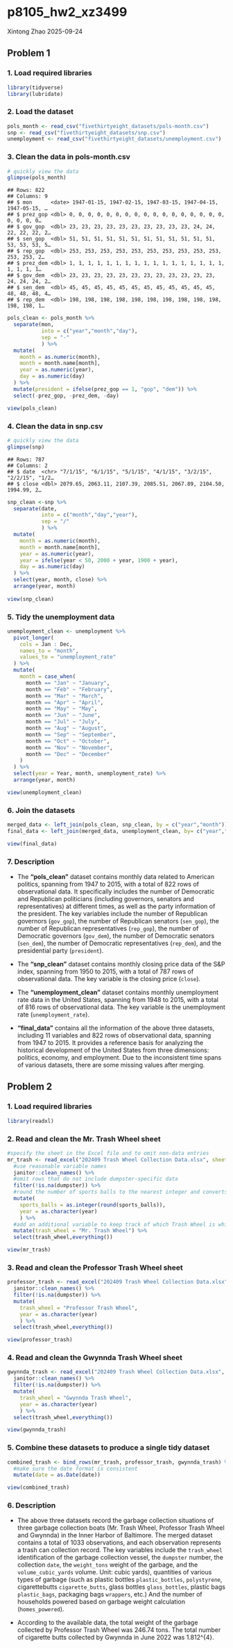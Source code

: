 p8105_hw2_xz3499
================
Xintong Zhao
2025-09-24

## Problem 1

### 1. Load required libraries

``` r
library(tidyverse)
library(lubridate)
```

### 2. Load the dataset

``` r
pols_month <- read_csv("fivethirtyeight_datasets/pols-month.csv")
snp <- read_csv("fivethirtyeight_datasets/snp.csv")
unemployment <- read_csv("fivethirtyeight_datasets/unemployment.csv")
```

### 3. Clean the data in pols-month.csv

``` r
# quickly view the data
glimpse(pols_month)
```

    ## Rows: 822
    ## Columns: 9
    ## $ mon      <date> 1947-01-15, 1947-02-15, 1947-03-15, 1947-04-15, 1947-05-15, …
    ## $ prez_gop <dbl> 0, 0, 0, 0, 0, 0, 0, 0, 0, 0, 0, 0, 0, 0, 0, 0, 0, 0, 0, 0, 0…
    ## $ gov_gop  <dbl> 23, 23, 23, 23, 23, 23, 23, 23, 23, 23, 24, 24, 22, 22, 22, 2…
    ## $ sen_gop  <dbl> 51, 51, 51, 51, 51, 51, 51, 51, 51, 51, 51, 51, 53, 53, 53, 5…
    ## $ rep_gop  <dbl> 253, 253, 253, 253, 253, 253, 253, 253, 253, 253, 253, 253, 2…
    ## $ prez_dem <dbl> 1, 1, 1, 1, 1, 1, 1, 1, 1, 1, 1, 1, 1, 1, 1, 1, 1, 1, 1, 1, 1…
    ## $ gov_dem  <dbl> 23, 23, 23, 23, 23, 23, 23, 23, 23, 23, 23, 23, 24, 24, 24, 2…
    ## $ sen_dem  <dbl> 45, 45, 45, 45, 45, 45, 45, 45, 45, 45, 45, 45, 48, 48, 48, 4…
    ## $ rep_dem  <dbl> 198, 198, 198, 198, 198, 198, 198, 198, 198, 198, 198, 198, 1…

``` r
pols_clean <- pols_month %>% 
  separate(mon, 
           into = c("year","month","day"),
           sep = "-"
           ) %>% 
  mutate(
    month = as.numeric(month),
    month = month.name[month],
    year = as.numeric(year),
    day = as.numeric(day)
  ) %>% 
  mutate(president = ifelse(prez_gop == 1, "gop", "dem")) %>% 
  select(-prez_gop, -prez_dem, -day)

view(pols_clean)
```

### 4. Clean the data in snp.csv

``` r
# quickly view the data
glimpse(snp)
```

    ## Rows: 787
    ## Columns: 2
    ## $ date  <chr> "7/1/15", "6/1/15", "5/1/15", "4/1/15", "3/2/15", "2/2/15", "1/2…
    ## $ close <dbl> 2079.65, 2063.11, 2107.39, 2085.51, 2067.89, 2104.50, 1994.99, 2…

``` r
snp_clean <-snp %>% 
  separate(date, 
           into = c("month","day","year"),
           sep = "/"
           ) %>% 
  mutate(
    month = as.numeric(month),
    month = month.name[month],
    year = as.numeric(year),
    year = ifelse(year < 50, 2000 + year, 1900 + year),
    day = as.numeric(day)
  ) %>% 
  select(year, month, close) %>% 
  arrange(year, month)
  
view(snp_clean)
```

### 5. Tidy the unemployment data

``` r
unemployment_clean <- unemployment %>% 
  pivot_longer(
    cols = Jan : Dec,
    names_to = "month",
    values_to = "unemployment_rate"
  ) %>% 
  mutate(
    month = case_when(
      month == "Jan" ~ "January",
      month == "Feb" ~ "February",
      month == "Mar" ~ "March",
      month == "Apr" ~ "April",
      month == "May" ~ "May",
      month == "Jun" ~ "June",
      month == "Jul" ~ "July",
      month == "Aug" ~ "August",
      month == "Sep" ~ "September",
      month == "Oct" ~ "October",
      month == "Nov" ~ "November",
      month == "Dec" ~ "December"
    )
  ) %>% 
  select(year = Year, month, unemployment_rate) %>% 
  arrange(year, month)

view(unemployment_clean)
```

### 6. Join the datasets

``` r
merged_data <- left_join(pols_clean, snp_clean, by = c("year","month"))
final_data <- left_join(merged_data, unemployment_clean, by= c("year","month"))

view(final_data)
```

### 7. Description

- The **“pols_clean”** dataset contains monthly data related to American
  politics, spanning from 1947 to 2015, with a total of 822 rows of
  observational data. It specifically includes the number of Democratic
  and Republican politicians (including governors, senators and
  representatives) at different times, as well as the party information
  of the president. The key variables include the number of Republican
  governors (`gov_gop`), the number of Republican senators (`sen_gop`),
  the number of Republican representatives (`rep_gop`), the number of
  Democratic governors (`gov_dem`), the number of Democratic senators
  (`sen_dem`), the number of Democratic representatives (`rep_dem`), and
  the presidential party (`president`).

- The **“snp_clean”** dataset contains monthly closing price data of the
  S&P index, spanning from 1950 to 2015, with a total of 787 rows of
  observational data. The key variable is the closing price (`close`).

- The **“unemployment_clean”** dataset contains monthly unemployment
  rate data in the United States, spanning from 1948 to 2015, with a
  total of 816 rows of observational data. The key variable is the
  unemployment rate (`unemployment_rate`).

- **“final_data”** contains all the information of the above three
  datasets, including 11 variables and 822 rows of observational data,
  spanning from 1947 to 2015. It provides a reference basis for
  analyzing the historical development of the United States from three
  dimensions: politics, economy, and employment. Due to the inconsistent
  time spans of various datasets, there are some missing values after
  merging.

## Problem 2

### 1. Load required libraries

``` r
library(readxl)
```

### 2. Read and clean the Mr. Trash Wheel sheet

``` r
#specify the sheet in the Excel file and to omit non-data entries
mr_trash <- read_excel("202409 Trash Wheel Collection Data.xlsx", sheet = "Mr. Trash Wheel", skip = 1, range = cell_cols("A:N")) %>% 
  #use reasonable variable names
  janitor::clean_names() %>% 
  #omit rows that do not include dumpster-specific data
  filter(!is.na(dumpster)) %>% 
  #round the number of sports balls to the nearest integer and converts the result to an integer variable
  mutate(
    sports_balls = as.integer(round(sports_balls)),
    year = as.character(year)
    ) %>% 
  #add an additional variable to keep track of which Trash Wheel is which
  mutate(trash_wheel = "Mr. Trash Wheel") %>% 
  select(trash_wheel,everything())

view(mr_trash)
```

### 3. Read and clean the Professor Trash Wheel sheet

``` r
professor_trash <- read_excel("202409 Trash Wheel Collection Data.xlsx", sheet = "Professor Trash Wheel", skip = 1) %>%
  janitor::clean_names() %>%
  filter(!is.na(dumpster)) %>%
  mutate(
    trash_wheel = "Professor Trash Wheel",
    year = as.character(year)
    ) %>% 
  select(trash_wheel,everything())

view(professor_trash)
```

### 4. Read and clean the Gwynnda Trash Wheel sheet

``` r
gwynnda_trash <- read_excel("202409 Trash Wheel Collection Data.xlsx", sheet = "Gwynnda Trash Wheel", skip = 1) %>%
  janitor::clean_names() %>%
  filter(!is.na(dumpster)) %>%
  mutate(
    trash_wheel = "Gwynnda Trash Wheel",
    year = as.character(year)
    ) %>% 
  select(trash_wheel,everything())

view(gwynnda_trash)
```

### 5. Combine these datasets to produce a single tidy dataset

``` r
combined_trash <- bind_rows(mr_trash, professor_trash, gwynnda_trash) %>%
  #make sure the date format is consistent
  mutate(date = as.Date(date))

view(combined_trash)
```

### 6. Description

- The above three datasets record the garbage collection situations of
  three garbage collection boats (Mr. Trash Wheel, Professor Trash Wheel
  and Gwynnda) in the Inner Harbor of Baltimore. The merged dataset
  contains a total of 1033 observations, and each observation represents
  a trash can collection record. The key variables include the
  `trash_wheel` identification of the garbage collection vessel, the
  `dumpster` number, the collection `date`, the `weight_tons` weight of
  the garbage, and the `volume_cubic_yards` volume. Unit: cubic yards),
  quantities of various types of garbage (such as plastic bottles
  `plastic_bottles`, `polystyrene`, cigarettebutts `cigarette_butts`,
  glass bottles `glass_bottles`, plastic bags `plastic_bags`, packaging
  bags `wrappers`, etc.) And the number of households powered based on
  garbage weight calculation (`homes_powered`).

- According to the available data, the total weight of the garbage
  collected by Professor Trash Wheel was 246.74 tons. The total number
  of cigarette butts collected by Gwynnda in June 2022 was 1.812^{4}.

